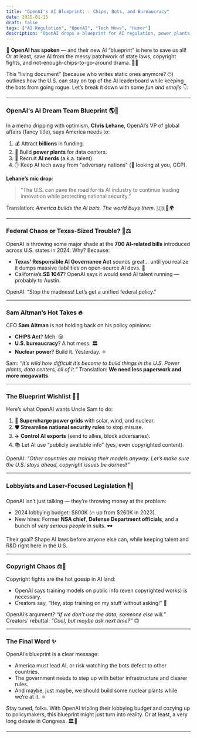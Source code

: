 ```yaml
---
title: "OpenAI's AI Blueprint: 💡 Chips, Bots, and Bureaucracy"
date: 2025-01-15
draft: false
tags: ["AI Regulation", "OpenAI", "Tech News", "Humor"]
description: "OpenAI drops a blueprint for AI regulation, power plants, and winning the global AI race. Because who doesn’t want more bureaucracy with their bots?"
---
```


🎉 **OpenAI has spoken** — and their new AI “blueprint” is here to save us all! Or at least, save AI from the messy patchwork of state laws, copyright fights, and not-enough-chips-to-go-around drama. 💾✨  

This “living document” (because who writes static ones anymore? 🙄) outlines how the U.S. can stay on top of the AI leaderboard while keeping the bots from going rogue. Let’s break it down with some *fun and emojis* 👇:

---

### OpenAI's AI Dream Team Blueprint 🌎🤖  
In a memo dripping with optimism, **Chris Lehane**, OpenAI’s VP of global affairs (fancy title), says America needs to:  
1. 💰 Attract **billions** in funding.  
2. 🔌 Build **power plants** for data centers.  
3. 🧠 Recruit **AI nerds** (a.k.a. talent).  
4. ✋ Keep AI tech away from "adversary nations" (👀 looking at you, CCP).  

**Lehane’s mic drop**:  
> “The U.S. can pave the road for its AI industry to continue leading innovation while protecting national security.”  

Translation: *America builds the AI bots. The world buys them.* 🇺🇸🤝🌍  

---

### Federal Chaos or Texas-Sized Trouble? 🤠⚖️  
OpenAI is throwing some major shade at the **700 AI-related bills** introduced across U.S. states in 2024. Why? Because:  
- **Texas’ Responsible AI Governance Act** sounds great… until you realize it dumps massive liabilities on open-source AI devs. 🤯  
- California’s **SB 1047**? OpenAI says it would send AI talent running — probably to Austin.  

OpenAI: “Stop the madness! Let’s get a unified federal policy.”  

---

### Sam Altman’s Hot Takes 🔥  
CEO **Sam Altman** is not holding back on his policy opinions:  
- **CHIPS Act**? Meh. 😒  
- **U.S. bureaucracy**? A hot mess. 🏛️  
- **Nuclear power**? Build it. Yesterday. ⚛️  

Sam: *“It’s wild how difficult it’s become to build things in the U.S. Power plants, data centers, all of it.”* Translation: **We need less paperwork and more megawatts.**  

---

### The Blueprint Wishlist 📝🎁  
Here’s what OpenAI wants Uncle Sam to do:  
1. 🚀 **Supercharge power grids** with solar, wind, and nuclear.  
2. 🛡️ **Streamline national security rules** to stop misuse.  
3. ✈️ **Control AI exports** (send to allies, block adversaries).  
4. 📚 Let AI use “publicly available info” (yes, even copyrighted content).  

OpenAI: *“Other countries are training their models anyway. Let’s make sure the U.S. stays ahead, copyright issues be darned!”*  

---

### Lobbyists and Laser-Focused Legislation 🕴️📜  
OpenAI isn’t just talking — they’re throwing money at the problem:  
- 2024 lobbying budget: $800K (🔥 up from $260K in 2023).  
- New hires: Former **NSA chief**, **Defense Department officials**, and a bunch of *very serious people* in suits. 🕶️  

Their goal? Shape AI laws before anyone else can, while keeping talent and R&D right here in the U.S.  

---

### Copyright Chaos ⚖️🎨  
Copyright fights are the hot gossip in AI land:  
- OpenAI says training models on public info (even copyrighted works) is necessary.  
- Creators say, “Hey, stop training on my stuff without asking!” 📢  

OpenAI’s argument? *“If we don’t use the data, someone else will.”*  
Creators’ rebuttal: *“Cool, but maybe ask next time?”* 🙃  

---

### The Final Word ✨  
OpenAI’s blueprint is a clear message:  
- America must lead AI, or risk watching the bots defect to other countries.  
- The government needs to step up with better infrastructure and clearer rules.  
- And maybe, just maybe, we should build some nuclear plants while we’re at it. ⚛️  

Stay tuned, folks. With OpenAI tripling their lobbying budget and cozying up to policymakers, this blueprint might just turn into reality. Or at least, a very long debate in Congress. 🏛️🤔  

---
